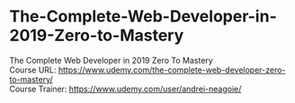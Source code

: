 # The-Complete-Web-Developer-in-2019-Zero-to-Mastery
The Complete Web Developer in 2019 Zero To Mastery<br>
Course URL: https://www.udemy.com/the-complete-web-developer-zero-to-mastery/ <br>
Course Trainer: https://www.udemy.com/user/andrei-neagoie/
